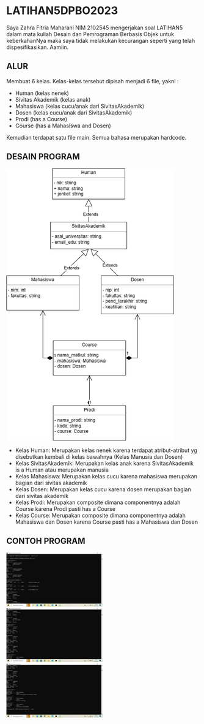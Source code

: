 # LATIHAN5DPBO2023

Saya Zahra Fitria Maharani NIM 2102545 mengerjakan soal LATIHAN5 dalam mata kuliah Desain dan Pemrograman Berbasis Objek untuk keberkahanNya maka saya tidak melakukan kecurangan seperti yang telah dispesifikasikan. Aamiin.

## ALUR

Membuat 6 kelas. Kelas-kelas tersebut dipisah menjadi 6 file, yakni :
- Human (kelas nenek)
- Sivitas Akademik (kelas anak)
- Mahasiswa (kelas cucu/anak dari SivitasAkademik)
- Dosen (kelas cucu/anak dari SivitasAkademik)
- Prodi (has a Course)
- Course (has a Mahasiswa and Dosen)

Kemudian terdapat satu file main. Semua bahasa merupakan hardcode.

## DESAIN PROGRAM
![image.png](https://github.com/zahraftrm/LATIHAN4DPBO2023-/blob/main/desain.png)

- Kelas Human: Merupakan kelas nenek karena terdapat atribut-atribut yg disebutkan kembali di kelas bawahnya (Kelas Manusia dan Dosen)
- Kelas SivitasAkademik: Merupakan kelas anak karena SivitasAkademik is a Human atau merupakan manusia
- Kelas Mahasiswa: Merupakan kelas cucu karena mahasiswa merupakan bagian dari sivitas akademik
- Kelas Dosen: Merupakan kelas cucu karena dosen merupakan bagian dari sivitas akademik
- Kelas Prodi: Merupakan composite dimana componentnya adalah Course karena Prodi pasti has a Course 
- Kelas Course: Merupakan composite dimana componentnya adalah Mahasiswa dan Dosen karena Course pasti has a Mahasiswa dan Dosen 

## CONTOH PROGRAM
<img src="https://github.com/zahraftrm/LATIHAN4DPBO2023-/blob/main/CPP/Screenshot%20(1125).png" width=50% height=50%>
<img src="https://github.com/zahraftrm/LATIHAN4DPBO2023-/blob/main/CPP/Screenshot%20(1126).png" width=50% height=50%>
<img src="https://github.com/zahraftrm/LATIHAN4DPBO2023-/blob/main/CPP/Screenshot%20(1127).png" width=50% height=50%>
